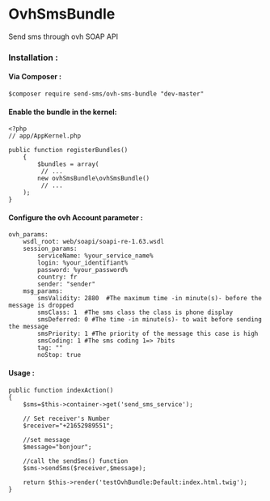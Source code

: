 # OvhSmsBundle

   Send sms through ovh SOAP API


### Installation :

#### Via Composer :
	$composer require send-sms/ovh-sms-bundle "dev-master"


#### Enable the bundle in the kernel:

	<?php
	// app/AppKernel.php

	public function registerBundles()
		{
   	 		$bundles = array(
             // ...
            new ovhSmsBundle\ovhSmsBundle()
       		 // ...
    	);
	}



#### Configure the ovh Account parameter :

	ovh_params:
      	wsdl_root: web/soapi/soapi-re-1.63.wsdl
      	session_params:
        	serviceName: %your_service_name%
        	login: %your_identifiant%
        	password: %your_password%
        	country: fr 
        	sender: "sender"
      	msg_params:
        	smsValidity: 2880  #The maximum time -in minute(s)- before the message is dropped
        	smsClass: 1  #The sms class the class is phone display
        	smsDeferred: 0 #The time -in minute(s)- to wait before sending the message
        	smsPriority: 1 #The priority of the message this case is high
        	smsCoding: 1 #The sms coding 1=> 7bits
        	tag: ""
        	noStop: true

#### Usage :

	public function indexAction()
    {
        $sms=$this->container->get('send_sms_service');
        
        // Set receiver's Number
        $receiver="+21652989551";
        
        //set message
        $message="bonjour";
        
        //call the sendSms() function
        $sms->sendSms($receiver,$message);

        return $this->render('testOvhBundle:Default:index.html.twig');
    }




